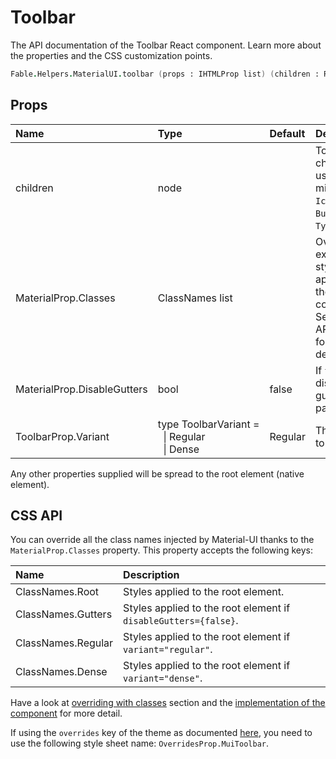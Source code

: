 # Toolbar

<p class="description">The API documentation of the Toolbar React component. Learn more about the properties and the CSS customization points.</p>

```fsharp
Fable.Helpers.MaterialUI.toolbar (props : IHTMLProp list) (children : ReactElement list) : ReactElement
```



## Props

| Name | Type | Default | Description |
|:-----|:-----|:--------|:------------|
| <span class="prop-name">children</span> | <span class="prop-type">node</span> |   | Toolbar children, usually a mixture of `IconButton`, `Button` and `Typography`. |
| <span class="prop-name">MaterialProp.Classes</span> | <span class="prop-type">ClassNames list</span> |   | Override or extend the styles applied to the component.  See CSS API below for more details.  |
| <span class="prop-name">MaterialProp.DisableGutters</span> | <span class="prop-type">bool</span> | <span class="prop-default">false</span> | If `true`, disables gutter padding. |
| <span class="prop-name">ToolbarProp.Variant</span> | <span class="prop-type">type&nbsp;ToolbarVariant&nbsp;=<br>&nbsp;&nbsp;&#124;&nbsp;Regular<br>&nbsp;&nbsp;&#124;&nbsp;Dense<br></span> | <span class="prop-default">Regular</span> | The variant to use. |

Any other properties supplied will be spread to the root element (native element).

## CSS API

You can override all the class names injected by Material-UI thanks to the `MaterialProp.Classes` property.
This property accepts the following keys:


| Name | Description |
|:-----|:------------|
| <span class="prop-name">ClassNames.Root</span> | Styles applied to the root element.
| <span class="prop-name">ClassNames.Gutters</span> | Styles applied to the root element if `disableGutters={false}`.
| <span class="prop-name">ClassNames.Regular</span> | Styles applied to the root element if `variant="regular"`.
| <span class="prop-name">ClassNames.Dense</span> | Styles applied to the root element if `variant="dense"`.

Have a look at [overriding with classes](#/customization/overrides) section
and the [implementation of the component](https://github.com/mui-org/material-ui/tree/master/packages/material-ui/src/Toolbar/Toolbar.js)
for more detail.

If using the `overrides` key of the theme as documented
[here](#/customization/themes),
you need to use the following style sheet name: `OverridesProp.MuiToolbar`.

<!--## Demos-->

<!--- [App Bar](/demos/app-bar/)-->

